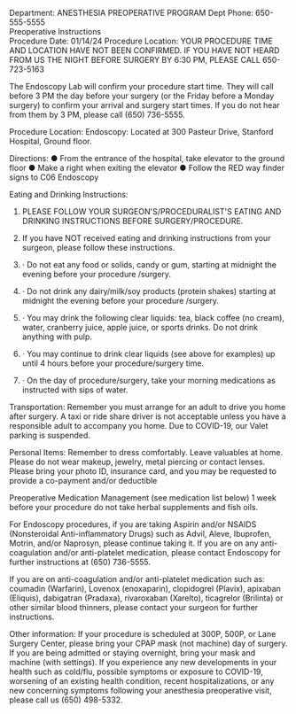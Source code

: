
Department: ANESTHESIA PREOPERATIVE PROGRAM
Dept Phone: 650-555-5555		
Preoperative Instructions	 
Procedure Date: 01/14/24
Procedure Location: YOUR PROCEDURE TIME AND LOCATION HAVE NOT BEEN CONFIRMED. IF YOU HAVE NOT HEARD FROM US THE NIGHT BEFORE SURGERY BY 6:30 PM, PLEASE CALL 650-723-5163
 
The Endoscopy Lab will confirm your procedure start time.  They will call before 3 PM the day before your surgery (or the Friday before a Monday surgery) to confirm your arrival and surgery start times. If you do not hear from them by 3 PM, please call (650) 736-5555.  
 
Procedure Location:
Endoscopy: Located at 300 Pasteur Drive, Stanford Hospital, Ground floor.
 
Directions:       ● From the entrance of the hospital, take elevator to the ground floor
                        ● Make a right when exiting the elevator
                        ● Follow the RED way finder signs to C06 Endoscopy
 
Eating and Drinking Instructions:
 
1. PLEASE FOLLOW YOUR SURGEON'S/PROCEDURALIST'S EATING AND DRINKING INSTRUCTIONS BEFORE SURGERY/PROCEDURE.
 
2. If you have NOT received eating and drinking instructions from your surgeon, please follow these instructions.
1.	·	Do not eat any food or solids, candy or gum, starting at midnight the evening before your procedure /surgery.
2.	·	Do not drink any dairy/milk/soy products (protein shakes) starting at midnight the evening before your procedure /surgery.
3.	·	You may drink the following clear liquids: tea, black coffee (no cream), water, cranberry juice, apple juice, or sports drinks. Do not drink anything with pulp.
4.	·	You may continue to drink clear liquids (see above for examples) up until 4 hours before your procedure/surgery time. 
5.	·	On the day of procedure/surgery, take your morning medications as instructed with sips of water.
 
Transportation:
Remember you must arrange for an adult to drive you home after surgery. A taxi or ride share driver is not acceptable unless you have a responsible adult to accompany you home. Due to COVID-19, our Valet parking is suspended. 
 
Personal Items:
Remember to dress comfortably. Leave valuables at home. Please do not wear makeup, jewelry, metal piercing or contact lenses. Please bring your photo ID, insurance card, and you may be requested to provide a co-payment and/or deductible
 
Preoperative Medication Management (see medication list below)
1 week before your procedure do not take herbal supplements and fish oils.
 
For Endoscopy procedures, if you are taking Aspirin and/or NSAIDS (Nonsteroidal Anti-inflammatory Drugs) such as Advil, Aleve, Ibuprofen, Motrin, and/or Naprosyn, please continue taking it. If you are on any anti-coagulation and/or anti-platelet medication, please contact Endoscopy for further instructions at (650) 736-5555.
 
If you are on anti-coagulation and/or anti-platelet medication such as: coumadin (Warfarin), Lovenox (enoxaparin), clopidogrel (Plavix), apixaban (Eliquis), dabigatran (Pradaxa), rivaroxaban (Xarelto), ticagrelor (Brilinta) or other similar blood thinners, please contact your surgeon for further instructions.
 
Other information:
 If your procedure is scheduled at 300P, 500P, or Lane Surgery Center, please bring your CPAP mask (not machine) day of surgery. If you are being admitted or staying overnight, bring your mask and machine (with settings).
If you experience any new developments in your health such as cold/flu, possible symptoms or exposure to COVID-19, worsening of an existing health condition, recent hospitalizations, or any new concerning symptoms following your anesthesia preoperative visit, please call us (650) 498-5332. 
